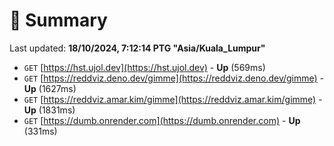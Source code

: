 # 📖 Summary
Last updated: **18/10/2024, 7:12:14 PTG "Asia/Kuala_Lumpur"**

- `GET` [https://hst.ujol.dev](https://hst.ujol.dev) - **Up** (569ms)
- `GET` [https://reddviz.deno.dev/gimme](https://reddviz.deno.dev/gimme) - **Up** (1627ms)
- `GET` [https://reddviz.amar.kim/gimme](https://reddviz.amar.kim/gimme) - **Up** (1831ms)
- `GET` [https://dumb.onrender.com](https://dumb.onrender.com) - **Up** (331ms)
